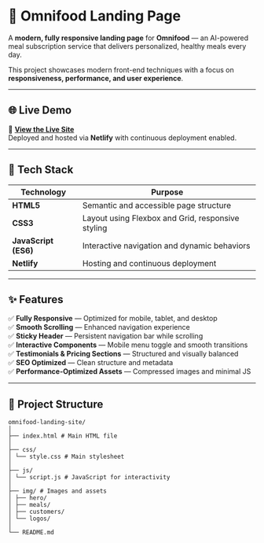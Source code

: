 # 🥗 Omnifood Landing Page

A **modern, fully responsive landing page** for **Omnifood** — an AI-powered meal subscription service that delivers personalized, healthy meals every day.

This project showcases modern front-end techniques with a focus on **responsiveness, performance, and user experience**.

---

## 🌐 Live Demo

🔗 **[View the Live Site](https://omnifood-landing-site.netlify.app/)**  
Deployed and hosted via **Netlify** with continuous deployment enabled.

---

## 🧰 Tech Stack

| Technology | Purpose |
|-------------|----------|
| **HTML5** | Semantic and accessible page structure |
| **CSS3** | Layout using Flexbox and Grid, responsive styling |
| **JavaScript (ES6)** | Interactive navigation and dynamic behaviors |
| **Netlify** | Hosting and continuous deployment |

---

## ✨ Features

✅ **Fully Responsive** — Optimized for mobile, tablet, and desktop  
✅ **Smooth Scrolling** — Enhanced navigation experience  
✅ **Sticky Header** — Persistent navigation bar while scrolling  
✅ **Interactive Components** — Mobile menu toggle and smooth transitions  
✅ **Testimonials & Pricing Sections** — Structured and visually balanced  
✅ **SEO Optimized** — Clean structure and metadata  
✅ **Performance-Optimized Assets** — Compressed images and minimal JS  

---

## 📂 Project Structure
```
omnifood-landing-site/
│
├── index.html # Main HTML file
│
├── css/
│ └── style.css # Main stylesheet
│
├── js/
│ └── script.js # JavaScript for interactivity
│
├── img/ # Images and assets
│ ├── hero/
│ ├── meals/
│ ├── customers/
│ └── logos/
│
└── README.md
